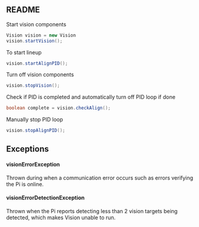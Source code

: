 ## README

Start vision components

```java
Vision vision = new Vision
vision.startVision();
```

To start lineup

```java
vision.startAlignPID();
```

Turn off vision components

```java
vision.stopVision();
```

Check if PID is completed and automatically turn off PID loop if done

```java
boolean complete = vision.checkAlign();
```

Manually stop PID loop
```java
vision.stopAlignPID();
```

## Exceptions


#### visionErrorException

Thrown during when a communication error occurs such as errors verifying the Pi is online.


#### visionErrorDetectionException

Thrown when the Pi reports detecting less than 2 vision targets being detected, which makes Vision unable to run.
